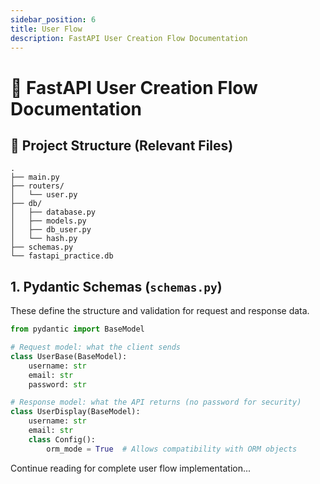 ```yaml
---
sidebar_position: 6
title: User Flow
description: FastAPI User Creation Flow Documentation
---
```


# 📝 FastAPI User Creation Flow Documentation

## 📁 Project Structure (Relevant Files)
```
.
├── main.py
├── routers/
│   └── user.py
├── db/
│   ├── database.py
│   ├── models.py
│   ├── db_user.py
│   └── hash.py
├── schemas.py
└── fastapi_practice.db
```

## 1. **Pydantic Schemas** (`schemas.py`)

These define the structure and validation for request and response data.

```python
from pydantic import BaseModel

# Request model: what the client sends
class UserBase(BaseModel):
    username: str
    email: str
    password: str

# Response model: what the API returns (no password for security)
class UserDisplay(BaseModel):
    username: str
    email: str
    class Config():
        orm_mode = True  # Allows compatibility with ORM objects
```

Continue reading for complete user flow implementation...